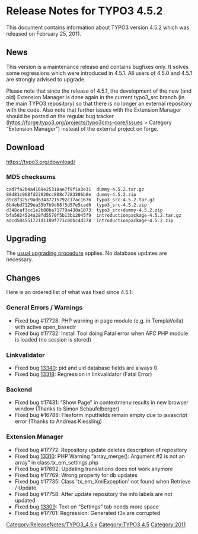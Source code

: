 Release Notes for TYPO3 4.5.2
=============================

This document contains information about TYPO3 version 4.5.2 which was
released on February 25, 2011.

News
----

This version is a maintenance release and contains bugfixes only. It
solves some regressions which were introduced in 4.5.1. All users of
4.5.0 and 4.5.1 are strongly advised to upgrade.

Please note that since the release of 4.5.1, the development of the new
(and old) Extension Manager is done again in the current typo3\_src
branch (in the main TYPO3 repository) so that there is no longer an
external repository with the code. Also note that further issues with
the Extension Manager should be posted on the regular bug tracker
(https://forge.typo3.org/projects/typo3cms-core/issues &gt; Category
“Extension Manager”) instead of the external project on forge.

Download
--------

<https://typo3.org/download/>

### MD5 checksums

    cad7fa2b4a4169e25318ae7f9f1a3e31  dummy-4.5.2.tar.gz
    88d81c968fd22020cc808c7283286b8e  dummy-4.5.2.zip
    d9c8f325c9ad63437215792c17ac1676  typo3_src-4.5.2.tar.gz
    8b4ebd7129ea35b7b9d68f5d57e5cad6  typo3_src-4.5.2.zip
    d348caf3cc1e2b08ba71779a438a1873  typo3_src+dummy-4.5.2.zip
    bfa5024524a28fd5570f5b13b12045f9  introductionpackage-4.5.2.tar.gz
    adcd504551721d1189f771c00bc4d378  introductionpackage-4.5.2.zip

Upgrading
---------

The [usual upgrading
procedure](https://docs.typo3.org/typo3cms/InstallationGuide/) applies.
No database updates are necessary.

Changes
-------

Here is an ordered list of what was fixed since 4.5.1:

### General Errors / Warnings

-   Fixed bug \#17728: PHP warning in page module (e.g. in TemplaVoila)
    with active open\_basedir
-   Fixed bug \#17732: Install Tool doing Fatal error when APC PHP
    module is loaded (no session is stored)

### Linkvalidator

-   Fixed bug [13340](https://forge.typo3.org/issues/13340): pid and uid
    database fields are always 0
-   Fixed bug [13318](https://forge.typo3.org/issues/13318): Regression
    in linkvalidator (Fatal Error)

### Backend

-   Fixed bug \#17431: “Show Page” in contextmenu results in new browser
    window (Thanks to Simon Schaufelberger)
-   Fixed bug \#16788: Flexform inputfields remain empty due to
    javascript error (Thanks to Andreas Kiessling)

### Extension Manager

-   Fixed bug \#17772: Repository update deletes description of
    repository
-   Fixed bug [13310](https://forge.typo3.org/issues/13310): PHP Warning
    “array\_merge(): Argument \#2 is not an array” in
    class.tx\_em\_settings.php
-   Fixed bug \#17692: Updating translations does not work anymore
-   Fixed bug \#17769: Wrong property for db updates
-   Fixed bug \#17735: Class 'tx\_em\_XmlException' not found when
    Retrieve / Update
-   Fixed bug \#17758: After update repository the info labels are not
    updated
-   Fixed bug [13309](https://forge.typo3.org/issues/13309): Text on
    “Settings” tab needs more space
-   Fixed bug \#17701: Regression: Generated t3x are corrupted

<Category:ReleaseNotes/TYPO3_4.5.x> [Category:TYPO3
4.5](Category:TYPO3_4.5 "wikilink") <Category:2011>
